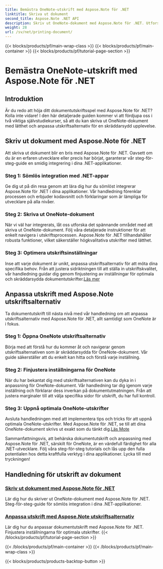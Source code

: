 ```yaml
---
title: Bemästra OneNote-utskrift med Aspose.Note för .NET
linktitle: Skriva ut dokument
second_title: Aspose.Note .NET API
description: Skriv ut OneNote-dokument med Aspose.Note för .NET. Utforska sömlös integrering i .NET-appar, anpassa utskriftsalternativ och släpp lös kraften med dokumentutskrift.
weight: 28
url: /sv/net/printing-document/
---
```


{{< blocks/products/pf/main-wrap-class >}}
{{< blocks/products/pf/main-container >}}
{{< blocks/products/pf/tutorial-page-section >}}

# Bemästra OneNote-utskrift med Aspose.Note för .NET

## Introduktion

Är du redo att höja ditt dokumentutskriftsspel med Aspose.Note för .NET? Kolla inte vidare! I den här detaljerade guiden kommer vi att fördjupa oss i två viktiga självstudiekurser, så att du kan skriva ut OneNote-dokument med lätthet och anpassa utskriftsalternativ för en skräddarsydd upplevelse.

## Skriv ut dokument med Aspose.Note för .NET

Att skriva ut dokument blir en bris med Aspose.Note för .NET. Oavsett om du är en erfaren utvecklare eller precis har börjat, garanterar vår steg-för-steg-guide en smidig integrering i dina .NET-applikationer.

### Steg 1: Sömlös integration med .NET-appar

Ge dig ut på din resa genom att lära dig hur du sömlöst integrerar Aspose.Note för .NET i dina applikationer. Vår handledning förenklar processen och erbjuder kodavsnitt och förklaringar som är lämpliga för utvecklare på alla nivåer.

### Steg 2: Skriva ut OneNote-dokument

När vi väl har integrerats, låt oss utforska det spännande området med att skriva ut OneNote-dokument. Följ våra detaljerade instruktioner för att enkelt navigera i utskriftsprocessen. Aspose.Note för .NET tillhandahåller robusta funktioner, vilket säkerställer högkvalitativa utskrifter med lätthet.

### Steg 3: Optimera utskriftsinställningar

Inse att varje dokument är unikt, anpassa utskriftsalternativ för att möta dina specifika behov. Från att justera sidriktningen till att ställa in utskriftskvalitet, vår handledning guidar dig genom finjustering av inställningar för optimala och skräddarsydda dokumentutskrifter.[Läs mer](./print-documents/)

## Anpassa utskrift med Aspose.Note utskriftsalternativ

Ta dokumentutskrift till nästa nivå med vår handledning om att anpassa utskriftsalternativ med Aspose.Note för .NET, allt samtidigt som OneNote är i fokus.

### Steg 1: Öppna OneNote utskriftsalternativ

Börja med att förstå hur du kommer åt och navigerar genom utskriftsalternativen som är skräddarsydda för OneNote-dokument. Vår guide säkerställer att du enkelt kan hitta och förstå varje inställning.

### Steg 2: Finjustera inställningarna för OneNote

När du har bekantat dig med utskriftsalternativen kan du dyka in i anpassning för OneNote-dokument. Vår handledning tar dig igenom varje inställning och förklarar dess inverkan på dokumentutmatningen. Från att justera marginaler till att välja specifika sidor för utskrift, du har full kontroll.

### Steg 3: Uppnå optimala OneNote-utskrifter

 Avsluta handledningen med att implementera tips och tricks för att uppnå optimala OneNote-utskrifter. Med Aspose.Note för .NET, se till att dina OneNote-dokument skrivs ut exakt som du tänkt dig.[Läs Mote](./customize-printing-options/)

Sammanfattningsvis, att behärska dokumentutskrift och anpassning med Aspose.Note för .NET, särskilt för OneNote, är en värdefull färdighet för alla .NET-utvecklare. Följ våra steg-för-steg tutorials och lås upp den fulla potentialen hos detta kraftfulla verktyg i dina applikationer. Lycka till med tryckningen!
## Handledning för utskrift av dokument
### [Skriv ut dokument med Aspose.Note för .NET](./print-documents/)
Lär dig hur du skriver ut OneNote-dokument med Aspose.Note för .NET. Steg-för-steg-guide för sömlös integration i dina .NET-applikationer.
### [Anpassa utskrift med Aspose.Note utskriftsalternativ](./customize-printing-options/)
Lär dig hur du anpassar dokumentutskrift med Aspose.Note för .NET. Finjustera inställningarna för optimala utskrifter.
{{< /blocks/products/pf/tutorial-page-section >}}

{{< /blocks/products/pf/main-container >}}
{{< /blocks/products/pf/main-wrap-class >}}

{{< blocks/products/products-backtop-button >}}
